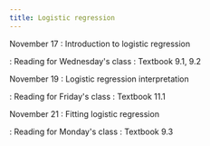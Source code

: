 ```yaml
---
title: Logistic regression
---
```


November 17
: Introduction to logistic regression

: Reading for Wednesday's class
  : Textbook 9.1, 9.2

November 19
: Logistic regression interpretation

: Reading for Friday's class
  : Textbook 11.1

November 21
: Fitting logistic regression

: Reading for Monday's class
  : Textbook 9.3
